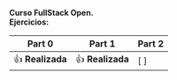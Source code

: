 **Curso FullStack Open.**</br>
**Ejercicios:**

| Part 0             | Part 1           | Part 2       |
|--------------------|------------------|--------------|
| 👍 **Realizada**   |👍 **Realizada** |[ ]           |
